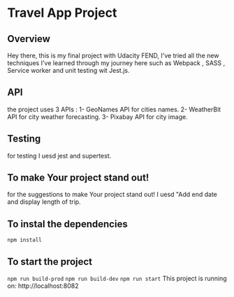 # Travel App Project

## Overview
Hey there, this is my final project with Udacity FEND, I've tried all the new techniques I've learned through my journey here such as Webpack , SASS , Service worker and unit testing wit Jest.js.

## API
the project uses 3 APIs :
1- GeoNames API for cities names.
2- WeatherBit API for city weather forecasting.
3- Pixabay API  for city image.

## Testing
for testing I uesd jest and supertest.

## To make Your project stand out!
for the  suggestions to make Your project stand out! I uesd "Add end date and display length of trip.

## To instal the dependencies
`npm install`

## To start the project
`npm run build-prod`
`npm run build-dev`
`npm run start`
This project is running on: http://localhost:8082

